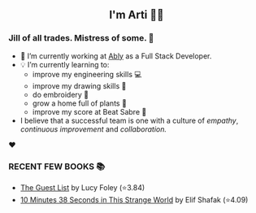<div align="center">
  
  ## I'm Arti 👋🏽
  
</div>
  
### Jill of all trades. Mistress of some. 👑

- 🔭 I’m currently working at [Ably](https://ably.com) as a Full Stack Developer.
- 💡 I’m currently learning to:
  - improve my engineering skills 💻
  - improve my drawing skills 🎨
  - do embroidery 🧵
  - grow a home full of plants 🌱
  - improve my score at Beat Sabre 🔼
- I believe that a successful team is one with a culture of _empathy_, _continuous improvement_ and _collaboration._


❤️

### RECENT FEW BOOKS 📚
<!-- GOODREADS-LIST:START -->
- [The Guest List](https://www.goodreads.com/review/show/4095254618?utm_medium=api&utm_source=rss) by Lucy Foley (⭐️3.84)
- [10 Minutes 38 Seconds in This Strange World](https://www.goodreads.com/review/show/3286432272?utm_medium=api&utm_source=rss) by Elif Shafak (⭐️4.09)
<!-- GOODREADS-LIST:END -->

